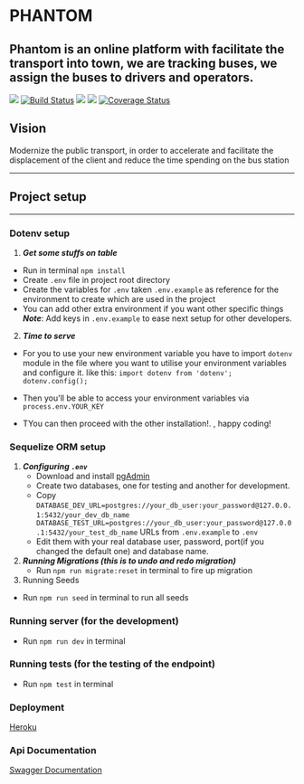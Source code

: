 # PHANTOM

## Phantom is an online platform with facilitate the transport into town, we are tracking buses, we assign the buses to drivers and operators.

[![](https://img.shields.io/static/v1?label=Reviewer&message=Hound&color=blueviolet)](https://houndci.com)
[![Build Status](https://travis-ci.com/atlp-rwanda/eagles-phantom-backend.svg?branch=develop)](https://travis-ci.com/atlp-rwanda/eagles-phantom-backend)
<a href="https://codeclimate.com/github/atlp-rwanda/eagles-phantom-backend/maintainability"><img src="https://api.codeclimate.com/v1/badges/3e75b6bbdd43289b59ec/maintainability" /></a>
<a href="https://codeclimate.com/github/atlp-rwanda/eagles-phantom-backend/test_coverage"><img src="https://api.codeclimate.com/v1/badges/3e75b6bbdd43289b59ec/test_coverage" /></a>
[![Coverage Status](https://coveralls.io/repos/github/atlp-rwanda/eagles-phantom-backend/badge.svg?branch=develop)](https://coveralls.io/github/atlp-rwanda/eagles-phantom-backend?branch=develop)


## Vision
Modernize the public transport, in order to accelerate and facilitate the displacement of the client and reduce the time spending on the bus station

---
## Project setup
---
### Dotenv setup
 1. ***Get some stuffs on table***
  * Run in terminal ``` npm install ```
  * Create ``` .env ``` file in project root directory
  * Create the variables for  ``` .env ``` taken  ``` .env.example ```  as reference for the environment to create which are used in the project
  * You can add other extra environment if you want other specific things
  ***Note***: Add keys in ``` .env.example ``` to ease next setup for other developers.

  2. ***Time to serve***
   * For you to use your new environment variable you have to import ``` dotenv ``` module in the file where you want to utilise your environment variables and configure it. like this: ```import dotenv from 'dotenv';
   dotenv.config();```

   * Then you'll be able to access your environment variables via ``` process.env.YOUR_KEY ```
   * TYou can then proceed with the other installation!. , happy coding!
### Sequelize ORM setup
1. ***Configuring ```.env```***
   * Download and install [pgAdmin](https://www.postgresql.org/download/)
   * Create two databases, one for testing and another for development.
   * Copy ``` DATABASE_DEV_URL=postgres://your_db_user:your_password@127.0.0.1:5432/your_dev_db_name ``` 
          ``` DATABASE_TEST_URL=postgres://your_db_user:your_password@127.0.0.1:5432/your_test_db_name``` URLs
    from ```.env.example``` to ```.env```
   * Edit them with your real database user, password, port(if you changed the default one) and database name.
2. ***Running Migrations (this is to undo and redo migration)***
   * Run ``` npm run migrate:reset ``` in terminal to fire up migration
3. Running Seeds
 * Run ``` npm run seed ``` in terminal to run all seeds

### Running server (for the development)
   * Run `npm run dev` in terminal
### Running tests (for the testing of the endpoint)
   * Run `npm test` in terminal

### Deployment 
[Heroku](https://eagles-phantom-backend.herokuapp.com/)

### Api Documentation 
[Swagger Documentation](https://eagles-phantom-backend.herokuapp.com/api-docs)


